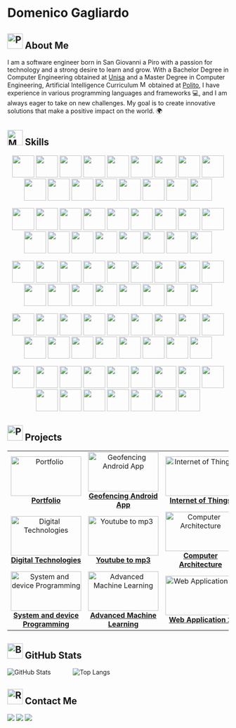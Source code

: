 # Domenico Gagliardo

## <img src="https://raw.githubusercontent.com/Tarikul-Islam-Anik/Animated-Fluent-Emojis/master/Emojis/People%20with%20activities/Person%20Tipping%20Hand%20Light%20Skin%20Tone.png" alt="Person Tipping Hand Light Skin Tone" width="35" height="35" /> About Me

I am a software engineer born in San Giovanni a Piro with a passion for technology and a strong desire to learn and grow. With a Bachelor Degree in Computer Engineering obtained at <a href="https://web.unisa.it/en/university">Unisa</a> and a Master Degree in Computer Engineering, Artificial Intelligence Curriculum <img src="https://raw.githubusercontent.com/Tarikul-Islam-Anik/Animated-Fluent-Emojis/master/Emojis/People%20with%20professions/Man%20Student%20Light%20Skin%20Tone.png" alt="Man Student Light Skin Tone" width="15" height="15" /> obtained at <a href="https://www.polito.it/en">Polito</a>, I have experience in various programming languages and frameworks 💻, and I am always eager to take on new challenges. My goal is to create innovative solutions that make a positive impact on the world. 🌍

## <img src="https://raw.githubusercontent.com/Tarikul-Islam-Anik/Animated-Fluent-Emojis/master/Emojis/People%20with%20professions/Man%20Technologist%20Light%20Skin%20Tone.png" alt="Man Technologist Light Skin Tone" width="35" height="35" /> Skills 

<p align="center">
  <a href="https://www.android.com/intl/en_us/"><img src="https://portfolio-truvella99s-projects.vercel.app/skills/android_light.svg" width="50" height="50" /></a>
  <a href="https://developer.android.com/studio?hl=en"><img src="https://portfolio-truvella99s-projects.vercel.app/skills/androidstudio_light.svg" width="50" height="50" /></a>
  <a href="https://en.wikipedia.org/wiki/API"><img src="https://portfolio-truvella99s-projects.vercel.app/skills/api_light.svg" width="50" height="50" /></a>
  <a href="https://en.wikipedia.org/wiki/Assembly_language"><img src="https://portfolio-truvella99s-projects.vercel.app/skills/assembly_light.svg" width="50" height="50" /></a>
  <a href="https://azure.microsoft.com/en-us/"><img src="https://portfolio-truvella99s-projects.vercel.app/skills/azure_light.svg" width="50" height="50" /></a>
  <a href="https://www.open-std.org/jtc1/sc22/wg14/"><img src="https://portfolio-truvella99s-projects.vercel.app/skills/c_light.svg" width="50" height="50" /></a>
  <a href="https://www.chartjs.org/"><img src="https://portfolio-truvella99s-projects.vercel.app/skills/chartjs_light.svg" width="50" height="50" /></a>
  <a href="https://chatgpt.com/"><img src="https://portfolio-truvella99s-projects.vercel.app/skills/chatgpt_light.svg" width="50" height="50" /></a>
  <a href="https://www.jetbrains.com/clion/"><img src="https://portfolio-truvella99s-projects.vercel.app/skills/clion_light.svg" width="50" height="50" /></a>
  <a href="https://isocpp.org/"><img src="https://portfolio-truvella99s-projects.vercel.app/skills/cpp_light.svg" width="50" height="50" /></a>
  <a href="https://www.w3.org/Style/CSS/Overview.en.html"><img src="https://portfolio-truvella99s-projects.vercel.app/skills/css_light.svg" width="50" height="50" /></a>
  <a href="https://dart.dev/"><img src="https://portfolio-truvella99s-projects.vercel.app/skills/dart_light.svg" width="50" height="50" /></a>
  <a href="https://www.docker.com/"><img src="https://portfolio-truvella99s-projects.vercel.app/skills/docker_light.svg" width="50" height="50" /></a>
  <a href="https://expressjs.com/"><img src="https://portfolio-truvella99s-projects.vercel.app/skills/expressjs_light.svg" width="50" height="50" /></a>
  <a href="https://firebase.google.com/"><img src="https://portfolio-truvella99s-projects.vercel.app/skills/firebase_light.svg" width="50" height="50" /></a>
  <a href="https://flutter.dev/"><img src="https://portfolio-truvella99s-projects.vercel.app/skills/flutter_light.svg" width="50" height="50" /></a>
  <a href="https://cloud.google.com/?hl=en"><img src="https://portfolio-truvella99s-projects.vercel.app/skills/gcp_light.svg" width="50" height="50" /></a>
</p>

<p align="center">
  <a href="https://git-scm.com/"><img src="https://portfolio-truvella99s-projects.vercel.app/skills/git_light.svg" width="50" height="50" /></a>
  <a href="https://github.com/"><img src="https://portfolio-truvella99s-projects.vercel.app/skills/github_light.svg" width="50" height="50" /></a>
  <a href="https://github.com/features/actions"><img src="https://portfolio-truvella99s-projects.vercel.app/skills/githubactions_light.svg" width="50" height="50" /></a>
  <a href="https://github.com/features/copilot"><img src="https://portfolio-truvella99s-projects.vercel.app/skills/githubcopilot_light.svg" width="50" height="50" /></a>
  <a href="https://pages.github.com/"><img src="https://portfolio-truvella99s-projects.vercel.app/skills/githubpages_light.svg" width="50" height="50" /></a>
  <a href="https://about.gitlab.com/"><img src="https://portfolio-truvella99s-projects.vercel.app/skills/gitlab_light.svg" width="50" height="50" /></a>
  <a href="https://colab.google/"><img src="https://portfolio-truvella99s-projects.vercel.app/skills/googlecolab_light.svg" width="50" height="50" /></a>
  <a href="https://gradle.org/"><img src="https://portfolio-truvella99s-projects.vercel.app/skills/gradle_light.svg" width="50" height="50" /></a>
  <a href="https://grafana.com/"><img src="https://portfolio-truvella99s-projects.vercel.app/skills/grafana_light.svg" width="50" height="50" /></a>
  <a href="https://hibernate.org/"><img src="https://portfolio-truvella99s-projects.vercel.app/skills/hibernate_light.svg" width="50" height="50" /></a>
  <a href="https://www.w3.org/html/"><img src="https://portfolio-truvella99s-projects.vercel.app/skills/html_light.svg" width="50" height="50" /></a>
  <a href="https://www.jetbrains.com/idea/"><img src="https://portfolio-truvella99s-projects.vercel.app/skills/idea_light.svg" width="50" height="50" /></a>
  <a href="https://www.java.com/en/"><img src="https://portfolio-truvella99s-projects.vercel.app/skills/java_light.svg" width="50" height="50" /></a>
  <a href="https://www.javascript.com/"><img src="https://portfolio-truvella99s-projects.vercel.app/skills/javascript_light.svg" width="50" height="50" /></a>
  <a href="https://www.json.org/json-en.html"><img src="https://portfolio-truvella99s-projects.vercel.app/skills/json_light.svg" width="50" height="50" /></a>
  <a href="https://jupyter.org/"><img src="https://portfolio-truvella99s-projects.vercel.app/skills/jupyter_light.svg" width="50" height="50" /></a>
  <a href="https://jwt.io/"><img src="https://portfolio-truvella99s-projects.vercel.app/skills/jwt_light.svg" width="50" height="50" /></a>
</p>

<p align="center">
  <a href="https://kafka.apache.org/"><img src="https://portfolio-truvella99s-projects.vercel.app/skills/kafka_light.svg" width="50" height="50" /></a>
  <a href="https://www.keycloak.org/"><img src="https://portfolio-truvella99s-projects.vercel.app/skills/keycloak_light.svg" width="50" height="50" /></a>
  <a href="https://kotlinlang.org/"><img src="https://portfolio-truvella99s-projects.vercel.app/skills/kotlin_light.svg" width="50" height="50" /></a>
  <a href="https://www.latex-project.org/"><img src="https://portfolio-truvella99s-projects.vercel.app/skills/latex_light.svg" width="50" height="50" /></a>
  <a href="https://www.linux.org/"><img src="https://portfolio-truvella99s-projects.vercel.app/skills/linux_light.svg" width="50" height="50" /></a>
  <a href="https://mui.com/material-ui/"><img src="https://portfolio-truvella99s-projects.vercel.app/skills/materialui_light.svg" width="50" height="50" /></a>
  <a href="https://www.mongodb.com/"><img src="https://portfolio-truvella99s-projects.vercel.app/skills/mongodb_light.svg" width="50" height="50" /></a>
  <a href="https://www.mysql.com/"><img src="https://portfolio-truvella99s-projects.vercel.app/skills/mysql_light.svg" width="50" height="50" /></a>
  <a href="https://nextjs.org/"><img src="https://portfolio-truvella99s-projects.vercel.app/skills/nextjs_light.svg" width="50" height="50" /></a>
  <a href="https://ngrok.com/"><img src="https://portfolio-truvella99s-projects.vercel.app/skills/ngrok_light.svg" width="50" height="50" /></a>
  <a href="https://nodejs.org/en/"><img src="https://portfolio-truvella99s-projects.vercel.app/skills/nodejs_light.svg" width="50" height="50" /></a>
  <a href="https://www.npmjs.com/"><img src="https://portfolio-truvella99s-projects.vercel.app/skills/npm_light.svg" width="50" height="50" /></a>
  <a href="https://numpy.org/"><img src="https://portfolio-truvella99s-projects.vercel.app/skills/numpy_light.svg" width="50" height="50" /></a>
  <a href="https://www.postgresql.org/"><img src="https://portfolio-truvella99s-projects.vercel.app/skills/postgresql_light.svg" width="50" height="50" /></a>
  <a href="https://www.postman.com/"><img src="https://portfolio-truvella99s-projects.vercel.app/skills/postman_light.svg" width="50" height="50" /></a>
  <a href="https://prometheus.io/"><img src="https://portfolio-truvella99s-projects.vercel.app/skills/prometheus_light.svg" width="50" height="50" /></a>
  <a href="https://www.jetbrains.com/pycharm/"><img src="https://portfolio-truvella99s-projects.vercel.app/skills/pycharm_light.svg" width="50" height="50" /></a>
</p>

<p align="center">
  <a href="https://www.python.org/"><img src="https://portfolio-truvella99s-projects.vercel.app/skills/python_light.svg" width="50" height="50" /></a>
  <a href="https://pytorch.org/"><img src="https://portfolio-truvella99s-projects.vercel.app/skills/pytorch_light.svg" width="50" height="50" /></a>
  <a href="https://react.dev/"><img src="https://portfolio-truvella99s-projects.vercel.app/skills/react_light.svg" width="50" height="50" /></a>
  <a href="https://react-bootstrap.netlify.app/"><img src="https://portfolio-truvella99s-projects.vercel.app/skills/reactbootstrap_light.svg" width="50" height="50" /></a>
  <a href="https://www.rust-lang.org/"><img src="https://portfolio-truvella99s-projects.vercel.app/skills/rust_light.svg" width="50" height="50" /></a>
  <a href="https://spark.apache.org/"><img src="https://portfolio-truvella99s-projects.vercel.app/skills/spark_light.svg" width="50" height="50" /></a>
  <a href="https://spring.io/"><img src="https://portfolio-truvella99s-projects.vercel.app/skills/spring_light.svg" width="50" height="50" /></a>
  <a href="https://www.sqlite.org/"><img src="https://portfolio-truvella99s-projects.vercel.app/skills/sqlite_light.svg" width="50" height="50" /></a>
  <a href="https://tailwindcss.com/"><img src="https://portfolio-truvella99s-projects.vercel.app/skills/tailwindcss_light.svg" width="50" height="50" /></a>
  <a href="https://tomcat.apache.org/"><img src="https://portfolio-truvella99s-projects.vercel.app/skills/tomcat_light.svg" width="50" height="50" /></a>
  <a href="https://www.typescriptlang.org/"><img src="https://portfolio-truvella99s-projects.vercel.app/skills/typescript_light.svg" width="50" height="50" /></a>
  <a href="https://vercel.com/"><img src="https://portfolio-truvella99s-projects.vercel.app/skills/vercel_light.svg" width="50" height="50" /></a>
  <a href="https://www.vim.org/"><img src="https://portfolio-truvella99s-projects.vercel.app/skills/vim_light.svg" width="50" height="50" /></a>
  <a href="https://vite.dev/"><img src="https://portfolio-truvella99s-projects.vercel.app/skills/vite_light.svg" width="50" height="50" /></a>
  <a href="https://www.vmware.com/"><img src="https://portfolio-truvella99s-projects.vercel.app/skills/vmwareworkstation_light.svg" width="50" height="50" /></a>
  <a href="https://code.visualstudio.com/"><img src="https://portfolio-truvella99s-projects.vercel.app/skills/vscode_light.svg" width="50" height="50" /></a>
  <a href="https://www.jetbrains.com/webstorm/"><img src="https://portfolio-truvella99s-projects.vercel.app/skills/webstorm_light.svg" width="50" height="50" /></a>
</p>

<p align="center">
  <a href="https://www.microsoft.com/en-gb/windows/?r=1"><img src="https://portfolio-truvella99s-projects.vercel.app/skills/windows_light.svg" width="50" height="50" /></a>
  <a href="https://www.wireshark.org/"><img src="https://portfolio-truvella99s-projects.vercel.app/skills/wireshark_light.svg" width="50" height="50" /></a>
  <a href="https://ubuntu.com/desktop/wsl"><img src="https://portfolio-truvella99s-projects.vercel.app/skills/wsl_light.svg" width="50" height="50" /></a>
  <a href="https://yaml.org/"><img src="https://portfolio-truvella99s-projects.vercel.app/skills/yaml_light.svg" width="50" height="50" /></a>
  <a href="https://www.google.com/intl/en_us/chrome/"><img src="https://portfolio-truvella99s-projects.vercel.app/skills/chrome_light.svg" width="50" height="50" /></a>
  <a href="https://discord.com/"><img src="https://portfolio-truvella99s-projects.vercel.app/skills/discord_light.svg" width="50" height="50" /></a>
  <a href="https://www.microsoft.com/en-us/microsoft-365/excel"><img src="https://portfolio-truvella99s-projects.vercel.app/skills/excel_light.svg" width="50" height="50" /></a>
  <a href="https://workspace.google.com/intl/en_uk/gmail/"><img src="https://portfolio-truvella99s-projects.vercel.app/skills/gmail_light.svg" width="50" height="50" /></a>
  <a href="https://www.linkedin.com/"><img src="https://portfolio-truvella99s-projects.vercel.app/skills/linkedin_light.svg" width="50" height="50" /></a>
  <a href="https://www.notion.com/"><img src="https://portfolio-truvella99s-projects.vercel.app/skills/notion_light.svg" width="50" height="50" /></a>
  <a href="https://notepad-plus-plus.org/"><img src="https://portfolio-truvella99s-projects.vercel.app/skills/notepadpp_light.svg" width="50" height="50" /></a>
  <a href="https://obsproject.com/"><img src="https://portfolio-truvella99s-projects.vercel.app/skills/obs_light.svg" width="50" height="50" /></a>
  <a href="https://www.overleaf.com/"><img src="https://portfolio-truvella99s-projects.vercel.app/skills/overleaf_light.svg" width="50" height="50" /></a>
  <a href="https://www.microsoft.com/en-us/microsoft-365/powerpoint"><img src="https://portfolio-truvella99s-projects.vercel.app/skills/powerpoint_light.svg" width="50" height="50" /></a>
  <a href="https://www.microsoft.com/en-us/microsoft-teams/group-chat-software"><img src="https://portfolio-truvella99s-projects.vercel.app/skills/teams_light.svg" width="50" height="50" /></a>
  <a href="https://www.microsoft.com/en-us/microsoft-365/word"><img src="https://portfolio-truvella99s-projects.vercel.app/skills/word_light.svg" width="50" height="50" /></a>
</p>

## <img src="https://raw.githubusercontent.com/Tarikul-Islam-Anik/Animated-Fluent-Emojis/master/Emojis/Objects/Page%20with%20Curl.png" alt="Page with Curl" width="35" height="35" /> Projects

<table align="center" border="0">
  <tr>
    <td align="center" width="180">
      <a href="https://github.com/Truvella99/portfolio">
        <img src="https://portfolio-truvella99s-projects.vercel.app/projects/portfolio.png" width="160" height="90" alt="Portfolio"/><br/>
        <b>Portfolio</b>
      </a>
    </td>
    <td align="center" width="180">
      <a href="https://github.com/Truvella99/Android-App">
        <img src="https://portfolio-truvella99s-projects.vercel.app/projects/appGeofencing.png" width="160" height="90" alt="Geofencing Android App"/><br/>
        <b>Geofencing Android App</b>
      </a>
    </td>
    <td align="center" width="180">
      <a href="https://github.com/Truvella99/Internet-of-Things">
        <img src="https://portfolio-truvella99s-projects.vercel.app/projects/iot.png" width="160" height="90" alt="Internet of Things"/><br/>
        <b>Internet of Things</b>
      </a>
    </td>
    <td align="center" width="180">
      <a href="https://github.com/Truvella99/Database">
        <img src="https://portfolio-truvella99s-projects.vercel.app/projects/database.jpg" width="160" height="90" alt="Database"/><br/>
        <b>Database</b>
      </a>
    </td>
    <td align="center" width="180">
      <a href="https://github.com/Truvella99/Telegram-Bot">
        <img src="https://portfolio-truvella99s-projects.vercel.app/projects/telegramBot.png" width="160" height="90" alt="Telegram Bot"/><br/>
        <b>Telegram Bot</b>
      </a>
    </td>
    <td align="center" width="180">
      <a href="https://github.com/Truvella99/Cambridge-Score-Calculator">
        <img src="https://portfolio-truvella99s-projects.vercel.app/projects/cambridge.png" width="160" height="90" alt="Cambridge Script"/><br/>
        <b>Cambridge Script</b>
      </a>
    </td>
  </tr>
  <tr>
    <td align="center" width="180">
      <a href="https://github.com/Truvella99/Digital-Technologies">
        <img src="https://portfolio-truvella99s-projects.vercel.app/projects/digitalTechnologies.png" width="160" height="90" alt="Digital Technologies"/><br/>
        <b>Digital Technologies</b>
      </a>
    </td>
    <td align="center" width="180">
      <a href="https://github.com/Truvella99/Youtube-To-Mp3-Downloader">
        <img src="https://portfolio-truvella99s-projects.vercel.app/projects/ytToMp3.png" width="160" height="90" alt="Youtube to mp3"/><br/>
        <b>Youtube to mp3</b>
      </a>
    </td>
    <td align="center" width="180">
      <a href="https://github.com/Truvella99/ase_project">
        <img src="https://portfolio-truvella99s-projects.vercel.app/projects/computerArchitectures.png" width="160" height="90" alt="Computer Architecture"/><br/>
        <b>Computer Architecture</b>
      </a>
    </td>
    <td align="center" width="180">
      <a href="https://github.com/Truvella99/se_project">
        <img src="https://portfolio-truvella99s-projects.vercel.app/projects/softwareEngineering.jpg" width="160" height="90" alt="Software Engineering"/><br/>
        <b>Software Engineering</b>
      </a>
    </td>
    <td align="center" width="180">
      <a href="https://github.com/Truvella99/ml_project">
        <img src="https://portfolio-truvella99s-projects.vercel.app/projects/machineLearning.jpg" width="160" height="90" alt="Machine Learning"/><br/>
        <b>Machine Learning</b>
      </a>
    </td>
    <td align="center" width="180">
      <a href="https://github.com/Truvella99/aw1_project">
        <img src="https://portfolio-truvella99s-projects.vercel.app/projects/webApplication1.png" width="160" height="90" alt="Web Application 1"/><br/>
        <b>Web Application 1</b>
      </a>
    </td>
  </tr>
  <tr>
    <td align="center" width="180">
      <a href="https://github.com/Truvella99/pds_project">
        <img src="https://portfolio-truvella99s-projects.vercel.app/projects/systemDeviceProgramming.png" width="160" height="90" alt="System and device Programming"/><br/>
        <b>System and device Programming</b>
      </a>
    </td>
    <td align="center" width="180">
      <a href="https://github.com/Truvella99/Activation-Shaping-AML">
        <img src="https://portfolio-truvella99s-projects.vercel.app/projects/advancedMachineLearning.png" width="160" height="90" alt="Advanced Machine Learning"/><br/>
        <b>Advanced Machine Learning</b>
      </a>
    </td>
    <td align="center" width="180">
      <a href="https://github.com/Truvella99/awII_project">
        <img src="https://portfolio-truvella99s-projects.vercel.app/projects/webApplication2.jpg" width="160" height="90" alt="Web Application 2"/><br/>
        <b>Web Application 2</b>
      </a>
    </td>
    <td align="center" width="180">
      <a href="https://github.com/Truvella99/mad_project">
        <img src="https://portfolio-truvella99s-projects.vercel.app/projects/mad.png" width="160" height="90" alt="Mobile Application Development"/><br/>
        <b>Mobile Application Development</b>
      </a>
    </td>
    <td align="center" width="180">
      <a href="https://github.com/Truvella99/hci_project">
        <img src="https://portfolio-truvella99s-projects.vercel.app/projects/humanComputerInteraction.png" width="160" height="90" alt="Human Computer Interaction"/><br/>
        <b>Human Computer Interaction</b>
      </a>
    </td>
    <td align="center" width="180">
      <a href="https://github.com/Truvella99/master_degree_thesis">
        <img src="https://portfolio-truvella99s-projects.vercel.app/projects/thesis.png" width="160" height="90" alt="Master's Degree Thesis"/><br/>
        <b>Master's Degree Thesis</b>
      </a>
    </td>
  </tr>
</table>

## <img src="https://raw.githubusercontent.com/Tarikul-Islam-Anik/Animated-Fluent-Emojis/master/Emojis/Objects/Bar%20Chart.png" alt="Bar Chart" width="35" height="35" /> GitHub Stats

<div style="display: flex;  align-items: center; gap: 50px;">
  <img src="https://github-readme-stats.vercel.app/api?username=truvella99&show_icons=true&rank_icon=github&theme=github_dark_dimmed" alt="GitHub Stats"/>
  <img src="https://github-readme-stats.vercel.app/api/top-langs/?username=truvella99&layout=compact&theme=github_dark_dimmed" alt="Top Langs"/>
</div>

## <img src="https://raw.githubusercontent.com/Tarikul-Islam-Anik/Animated-Fluent-Emojis/master/Emojis/Travel%20and%20places/Rocket.png" alt="Rocket" width="35" height="35" /> Contact Me

<a href="mailto:gagliardo9975@gmail.com"><img src="https://img.shields.io/badge/Gmail-D14836?style=for-the-badge&logo=gmail&logoColor=white" /></a>
<a href="https://portfolio-truvella99s-projects.vercel.app/"><img src="https://img.shields.io/badge/website-000000?style=for-the-badge&logo=About.me&logoColor=white" /></a>
<a href="https://www.linkedin.com/in/domenico-gagliardo-3256ba229"><img src="https://img.shields.io/badge/LinkedIn-0077B5?style=for-the-badge&logo=linkedin&logoColor=white" /></a>
